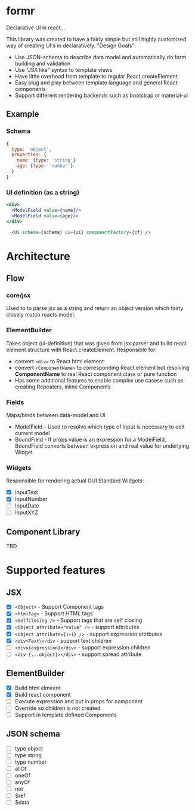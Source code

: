 # formr
Declarative UI in react...

This library was created to have a fairly simple but still highly customized way of creating UI's in declaratively.
"Design Goals":
+ Use JSON-schema to describe data model and automatically do form building and validation
+ Use "JSX like" syntax to template views
+ Have little overhead from template to regular React.createElement
+ Easy plug and play between template language and general React components
+ Support different rendering backends such as bootstrap or material-ui

## Example
### Schema
```javascript
{
  type: 'object',
  properties: {
    name: {type: 'string'}
    age: {type: 'number'}
  }
}
```
### UI definition (as a string)
```jsx
<div>
  <ModelField value={name}/>
  <ModelField value={age}/>
</div>
```

```jsx
  <Ui schema={schema} ui={ui} componentFactory={cf} />
```
# Architecture
## Flow
### core/jsx
Used to to parse jsx as a string and return an object version which fairly closely match reacts model.
### ElementBuilder
Takes object (ui-definition) that was given from jsx parser and build react element structure with
React.createElement.
Responsible for:
- convert `<div>` to React html element
- convert `<ComponentName>` to corresponding React element but resolving **ComponentName** to real React component class or pure function
- Has some additional features to enable complex use casese such as creating Repeaters, inline Components
### Fields
Maps/binds between data-model and UI
- ModelField - Used to resolve which type of input is necessary to edit current model
- BoundField - If props.value is an expression for a ModelField, BoundField converts between expression and real value for underlying Widget

### Widgets
Responsible for rendering actual GUI
Standard Widgets:
- [x] InputText
- [x] InputNumber
- [ ] InputDate
- [ ] InputXYZ

## Component Library
TBD

# Supported features
## JSX
- [x] `<Object>` - Support Component tags
- [x] `<htmlTag>` - Support HTML tags
- [x] `<SelfClosing />` - Support tags that are self closing
- [x] `<Object attribute="value" />` - support attributes
- [x] `<Object attribute={1+1} />` - support expression attributes
- [x] `<div>Text\</div` - support text children
- [ ] `<div>{expression}</div>` - support expression children
- [ ] `<div {...object}></div>` - support spread attribute

## ElementBuilder
- [x] Build html elmeent
- [x] Build react component
- [ ] Execute expression and put in props for component
- [ ] Override so children is not created
- [ ] Support in template defined Components

## JSON schema
- [ ] type object
- [ ] type string
- [ ] type number
- [ ] allOf
- [ ] oneOf
- [ ] anyOf
- [ ] not
- [ ] $ref
- [ ] $data
